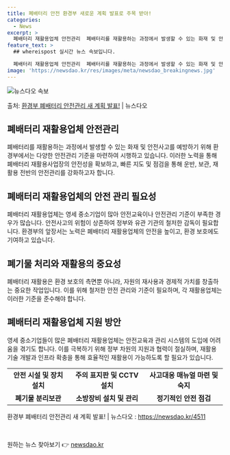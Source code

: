 ```yaml
---
title: 폐배터리 안전 환경부 새로운 계획 발표로 주목 받아!
categories:
  - News
excerpt: >
  폐배터리 재활용업체 안전관리  폐배터리를 재활용하는 과정에서 발생할 수 있는 화재 및 안전사고를 예방하기 위…
feature_text: >
  ## whereispost 실시간 뉴스 속보입니다.

  폐배터리 재활용업체 안전관리  폐배터리를 재활용하는 과정에서 발생할 수 있는 화재 및 안전사고를 예방하기 위…
image: 'https://newsdao.kr/res/images/meta/newsdao_breakingnews.jpg'
---
```


![뉴스다오 속보](https://newsdao.kr/res/images/meta/newsdao_breakingnews.jpg)

<p>출처: <a href="https://newsdao.kr/4511" rel="dofollow">환경부 폐배터리 안전관리 새 계획 발표!</a> | 뉴스다오</p>

<h2 data-ke-size="size26">폐배터리 재활용업체 안전관리</h2>
<p data-ke-size="size16">폐배터리를 재활용하는 과정에서 발생할 수 있는 화재 및 안전사고를 예방하기 위해 환경부에서는 다양한 안전관리 기준을 마련하여 시행하고 있습니다. 이러한 노력을 통해 폐배터리 재활용사업장의 안전성을 확보하고, 빠른 지도 및 점검을 통해 운반, 보관, 재활용 전반의 안전관리를 강화하고자 합니다.</p>

<h2 data-ke-size="size26">폐배터리 재활용업체의 안전 관리 필요성</h2>
<p data-ke-size="size16">폐배터리 재활용업체는 영세 중소기업이 많아 안전교육이나 안전관리 기준이 부족한 경우가 많습니다. 안전사고의 위험이 상존하여 정부와 유관 기관의 철저한 감독이 필요합니다. 환경부의 앞장서는 노력은 폐배터리 재활용업체의 안전을 높이고, 환경 보호에도 기여하고 있습니다.</p>

<h2 data-ke-size="size26">폐기물 처리와 재활용의 중요성</h2>
<p data-ke-size="size16">폐배터리 재활용은 환경 보호의 측면뿐 아니라, 자원의 재사용과 경제적 가치를 창출하는 중요한 작업입니다. 이를 위해 철저한 안전 관리와 기준이 필요하며, 각 재활용업체는 이러한 기준을 준수해야 합니다.</p>

<h2 data-ke-size="size26">폐배터리 재활용업체 지원 방안</h2>
<p data-ke-size="size16">영세 중소기업들이 많은 폐배터리 재활용업체는 안전교육과 관리 시스템의 도입에 어려움을 겪기도 합니다. 이를 극복하기 위해 정부 차원의 지원과 협력이 절실하며, 재활용 기술 개발과 인프라 확충을 통해 효율적인 재활용이 가능하도록 할 필요가 있습니다.</p>

<table>
    <tr>
        <td style="text-align: center; height: 17px;"><b>안전 시설 및 장치 설치</b></td>
        <td style="text-align: center; height: 17px;"><b>주의 표지판 및 CCTV 설치</b></td>
        <td style="text-align: center; height: 17px;"><b>사고대응 매뉴얼 마련 및 숙지</b></td>
    </tr>
    <tr>
        <td style="text-align: center; height: 17px;"><b>폐기물 분리보관</b></td>
        <td style="text-align: center; height: 17px;"><b>소방장비 설치 및 관리</b></td>
        <td style="text-align: center; height: 17px;"><b>정기적인 안전 점검</b></td>
    </tr>
</table>

<p data-ke-size="size16">환경부 폐배터리 안전관리 새 계획 발표! | 뉴스다오 : <a href='https://newsdao.kr/4511'>https://newsdao.kr/4511</a></p>
<p data-ke-size="size16">&nbsp;</p> 

원하는 뉴스 찾아보기 👉 <a href="https://newsdao.kr" rel="dofollow">newsdao.kr</a>


